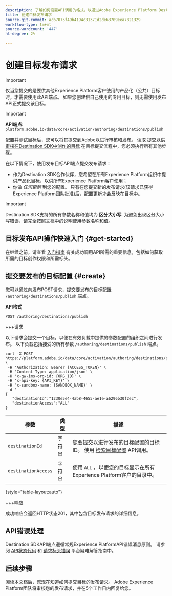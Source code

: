 ```yaml
---
description: 了解如何设置API调用的格式，以通过Adobe Experience Platform Destination SDK提交目标发布请求。
title: 创建目标发布请求
source-git-commit: acb7075f49b4194c31371d2de63709eea7821329
workflow-type: tm+mt
source-wordcount: '447'
ht-degree: 2%

---
```



# 创建目标发布请求

>[!IMPORTANT]
>
>仅当您提交的是要供其他Experience Platform客户使用的产品化（公共）目标时，才需要使用此API端点。 如果您创建供自己使用的专用目标，则无需使用发布API正式提交该目标。

>[!IMPORTANT]
>
>**API端点**: `platform.adobe.io/data/core/activation/authoring/destinations/publish`

配置并测试目标后，您可以将其提交到Adobe以进行审核和发布。 读取 [提交以供审核在Destination SDK中创作的目标](../guides/submit-destination.md) 在目标提交流程中，您必须执行所有其他步骤。

在以下情况下，使用发布目标API端点提交发布请求：

* 作为Destination SDK合作伙伴，您希望在所有Experience Platform组织中提供产品化目标，以供所有Experience Platform客户使用；
* 你做 *任何更新* 到您的配置。 只有在您提交新的发布请求(该请求已获得Experience Platform团队批准)后，配置更新才会反映在目标中。

>[!IMPORTANT]
>
>Destination SDK支持的所有参数名称和值均为 **区分大小写**. 为避免出现区分大小写错误，请完全按照文档中的说明使用参数名称和值。

## 目标发布API操作快速入门 {#get-started}

在继续之前，请查看 [入门指南](../getting-started.md) 有关成功调用API所需的重要信息，包括如何获取所需的目标创作权限和所需标头。

## 提交要发布的目标配置 {#create}

您可以通过向发布POST请求，提交要发布的目标配置 `/authoring/destinations/publish` 端点。

**API格式**

```http
POST /authoring/destinations/publish
```

+++请求

以下请求会提交一个目标，以便在有效负载中提供的参数配置的组织之间进行发布。 以下负载包括接受的所有参数 `/authoring/destinations/publish` 端点。

```shell
curl -X POST https://platform.adobe.io/data/core/activation/authoring/destinations/publish \
 -H 'Authorization: Bearer {ACCESS_TOKEN}' \
 -H 'Content-Type: application/json' \
 -H 'x-gw-ims-org-id: {ORG_ID}' \
 -H 'x-api-key: {API_KEY}' \
 -H 'x-sandbox-name: {SANDBOX_NAME}' \
 -d '
{
   "destinationId":"1230e5e4-4ab8-4655-ae1e-a6296b30f2ec",
   "destinationAccess":"ALL"
}
```

| 参数 | 类型 | 描述 |
|---------|----------|------|
| `destinationId` | 字符串 | 您要提交以进行发布的目标配置的目标ID。 使用 [检索目标配置](../authoring-api/destination-configuration/retrieve-destination-configuration.md) API调用。 |
| `destinationAccess` | 字符串 | 使用 `ALL` ，以便您的目标显示在所有Experience Platform客户的目录中。 |

{style="table-layout:auto"}

+++响应

成功响应会返回HTTP状态201，其中包含目标发布请求的详细信息。

## API错误处理

Destination SDKAPI端点遵循常规Experience PlatformAPI错误消息原则。 请参阅 [API状态代码](../../../landing/troubleshooting.md#api-status-codes) 和 [请求标头错误](../../../landing/troubleshooting.md#request-header-errors) 平台疑难解答指南中。

## 后续步骤

阅读本文档后，您现在知道如何提交目标的发布请求。 Adobe Experience Platform团队将审核您的发布请求，并在5个工作日内回复给您。